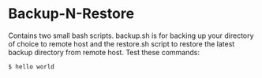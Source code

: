 # Backup-N-Restore
Contains two small bash scripts. 
backup.sh is for backing up your directory of choice to remote host and the restore.sh script to restore the latest backup directory from remote host.
Test these commands:

```
$ hello world
```
